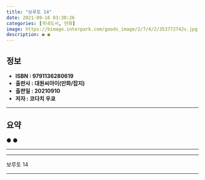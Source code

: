 ```yaml
---
title: "보루토 14"
date: 2021-09-16 03:30:26
categories: [국내도서, 만화]
image: https://bimage.interpark.com/goods_image/2/7/4/2/353772742s.jpg
description: ● ●
---
```


## **정보**

- **ISBN : 9791136280619**
- **출판사 : 대원씨아이(만화/잡지)**
- **출판일 : 20210910**
- **저자 : 코다치 우쿄**

------



## **요약**

●  ●  

------



------


보루토 14 

------


